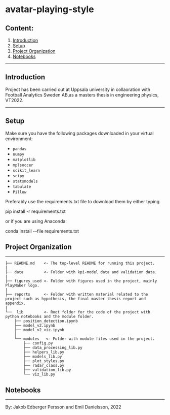 # avatar-playing-style

## Content:
1. [Introduction](#Intro)
2. [Setup](#Setup)
3. [Project Organization](#Project)
4. [Notebooks](#Notebooks)

------------
## Introduction <a class="anchor" id="Intro"></a>

Project has been carried out at Uppsala university in collaoration with Football Analytics Sweden AB,as a masters thesis in engineering physics, VT2022.

------------
## Setup <a class="anchor" id="Setup"></a>
Make sure you have the following packages downloaded in your virtual environment:
- `pandas`
- `numpy`
- `matplotlib`
- `mplsoccer`
- `scikit_learn`
- `scipy`
- `statsmodels`
- `tabulate`
- `Pillow`

Preferably use the requirements.txt file to download them by either typing

pip install -r requirements.txt

or if you are using Anaconda:

conda install --file requirements.txt

## Project Organization <a class="anchor" id="Project"></a>
------------

    ├── README.md    <- The top-level README for running this project.
    |
    ├── data         <- Folder with kpi-model data and validation data.
    |
    ├── figures_used <- Folder with figures used in the project, mainly PlayMaker logo.
    |
    ├── reports      <- Folder with written material related to the project such as hypothesis, the final master thesis report and appendix.
    |
    └──  lib         <- Root folder for the code of the project with python notebooks and the module folder.
        ├── position_detection.ipynb
        ├── model_v2.ipynb
        ├── model_v2_viz.ipynb
        │
        └── modules   <- Folder with module files used in the project.                       
            ├── config.py
            ├── data_processing_lib.py
            ├── helpers_lib.py
            ├── models_lib.py
            ├── plot_styles.py
            ├── radar_class.py
            ├── validation_lib.py
            └── viz_lib.py


## Notebooks <a class="anchor" id="Notebooks"></a>

--------

By: Jakob Edberger Persson and Emil Danielsson, 2022

